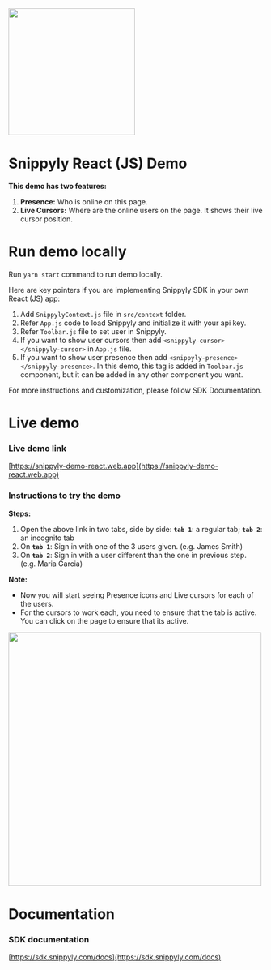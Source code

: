 <img src="https://snippyly.com/assets/logo/logo_colored_black.svg" width="250">


# Snippyly React (JS) Demo
**This demo has two features:**
1. **Presence:** Who is online on this page.
2. **Live Cursors:** Where are the online users on the page. It shows their live cursor position.

# Run demo locally

Run `yarn start` command to run demo locally.

Here are key pointers if you are implementing Snippyly SDK in your own React (JS) app:

1. Add `SnippylyContext.js` file in `src/context` folder.
2. Refer `App.js` code to load Snippyly and initialize it with your api key.
3. Refer `Toolbar.js` file to set user in Snippyly.
4. If you want to show user cursors then add `<snippyly-cursor></snippyly-cursor>` in `App.js` file.
5. If you want to show user presence then add `<snippyly-presence></snippyly-presence>`. In this demo, this tag is added in `Toolbar.js` component, but it can be added in any other component you want.

For more instructions and customization, please follow SDK Documentation.

# Live demo

### Live demo link
[https://snippyly-demo-react.web.app](https://snippyly-demo-react.web.app)

### Instructions to try the demo

**Steps:**
1. Open the above link in two tabs, side by side: **`tab 1`**: a regular tab; **`tab 2`**: an incognito tab
2. On **`tab 1`**: Sign in with one of the 3 users given. (e.g. James Smith)
3. On **`tab 2`**: Sign in with a user different than the one in previous step. (e.g. Maria Garcia)

**Note:**
* Now you will start seeing Presence icons and Live cursors for each of the users.
* For the cursors to work each, you need to ensure that the tab is active. You can click on the page to ensure that its active.

<img src="https://snippyly.com/assets/images/react-demo.gif" width="500">



# Documentation

### SDK documentation
[https://sdk.snippyly.com/docs](https://sdk.snippyly.com/docs)

